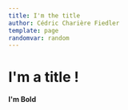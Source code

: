 ```yaml
---
title: I'm the title
author: Cédric Charière Fiedler
template: page
randomvar: random
---
```


# I'm a title !

**I'm Bold**